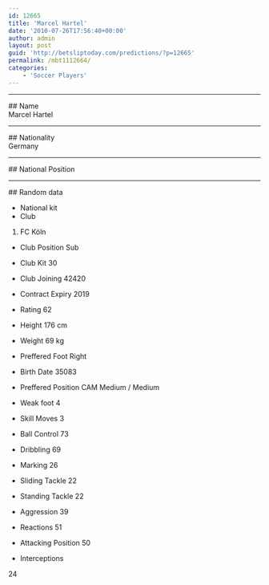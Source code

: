 ```yaml
---
id: 12665
title: 'Marcel Hartel'
date: '2010-07-26T17:56:40+00:00'
author: admin
layout: post
guid: 'http://betsliptoday.com/predictions/?p=12665'
permalink: /mbt1112664/
categories:
    - 'Soccer Players'
---
```


- - - - - -

\## Name  
 Marcel Hartel

- - - - - -

\## Nationality  
 Germany

- - - - - -

\## National Position

- - - - - -

\## Random data

- National kit
- Club
 1. FC Köln

- Club Position
 Sub

- Club Kit
 30

- Club Joining
 42420

- Contract Expiry
 2019

- Rating
 62

- Height
 176 cm

- Weight
 69 kg

- Preffered Foot
 Right

- Birth Date
 35083

- Preffered Position
 CAM Medium / Medium

- Weak foot
 4

- Skill Moves
 3

- Ball Control
 73

- Dribbling
 69

- Marking
 26

- Sliding Tackle
 22

- Standing Tackle
 22

- Aggression
 39

- Reactions
 51

- Attacking Position
 50

- Interceptions

 24